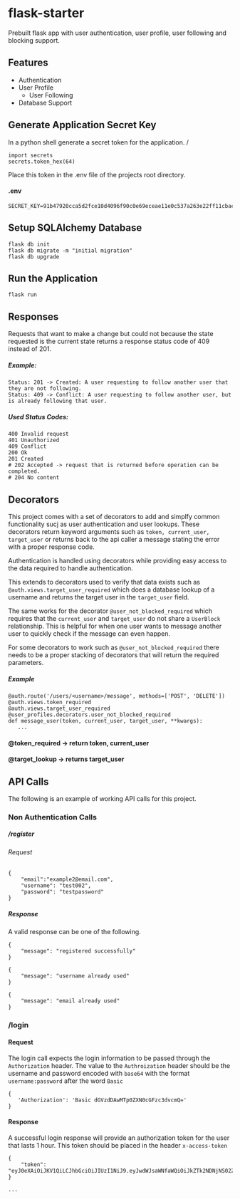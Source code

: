 # flask-starter
Prebuilt flask app with user authentication, user profile, user following and blocking support.


## Features
 * Authentication
 * User Profile
    * User Following
 * Database Support



## Generate Application Secret Key
In a python shell generate a secret token for the application. /

```
import secrets
secrets.token_hex(64)
```

Place this token in the .env file of the projects root directory.
#### .env
```
SECRET_KEY=91b47920cca5d2fce10d4096f90c0e69eceae11e0c537a263e22ff11cbacdf34c00492deb6643cf676b68efd12a781ec174ae3abbe7f8f1d83b00a8fee234927
```

## Setup SQLAlchemy Database
```
flask db init
flask db migrate -m "initial migration"
flask db upgrade
```

## Run the Application
```
flask run
```


## Responses

Requests that want to make a change but could not because the state requested is the current state returns a response status code of 409 instead of 201.

##### Example:
```
Status: 201 -> Created: A user requesting to follow another user that they are not following.
Status: 409 -> Conflict: A user requesting to follow another user, but is already following that user.
```

##### Used Status Codes:
```
400 Invalid request
401 Unauthorized
409 Conflict
200 Ok
201 Created
# 202 Accepted -> request that is returned before operation can be completed.
# 204 No content
```


## Decorators

This project comes with a set of decorators to add and simplfy common functionality sucj as user authentication and user lookups.
These decorators return keyword arguments such as `token, current_user, target_user` or returns back to the api caller a message stating the error with a proper response code.


Authentication is handled using decorators while providing easy access to the data required to handle authentication.

This extends to decorators used to verify that data exists such as `@auth.views.target_user_required` which does a database lookup of a username and returns the target user in the `target_user` field. 

The same works for the decorator `@user_not_blocked_required` which requires that the `current_user` and `target_user` do not share a `UserBlock` relationship. This is helpful for when one user wants to message another user to quickly check if the message can even happen. 

For some decorators to work such as `@user_not_blocked_required` there needs to be a proper stacking of decorators that will return the required parameters. 

##### Example
```
@auth.route('/users/<username>/message', methods=['POST', 'DELETE'])
@auth.views.token_required
@auth.views.target_user_required
@user_profiles.decorators.user_not_blocked_required
def message_user(token, current_user, target_user, **kwargs):
   ...
```

#### @token_required -> return token, current_user
#### @target_lookup -> returns target_user

## API Calls
The following is an example of working API calls for this project.

### Non Authentication Calls

##### /register
###### Request
```
{
    "email":"example2@email.com",
    "username": "test002",
    "password": "testpassword"  
}
```

##### Response
A valid response can be one of the following.
```
{
    "message": "registered successfully"
}
```

```
{
    "message": "username already used"
}
```

```
{
    "message": "email already used"
}
```


### /login
#### Request
The login call expects the login information to be passed through the `Authorization` header.
The value to the `Authroization` header should be the username and password encoded with `base64` with the format `username:password` after the word `Basic`
```
{
   'Authorization': 'Basic dGVzdDAwMTp0ZXN0cGFzc3dvcmQ='
}
```

#### Response
A successful login response will provide an authorization token for the user that lasts 1 hour.
This token should be placed in the header `x-access-token`
```
{
    "token": "eyJ0eXAiOiJKV1QiLCJhbGciOiJIUzI1NiJ9.eyJwdWJsaWNfaWQiOiJkZTk2NDNjNS02ZTQ1LTQyZWEtYTJlOS03YTA1Yjg3NmUwNTMiLCJjcmVhdGVkIjoiMjAyMi0wNS0xNVQxMjoyMzoxMi4yNzU1NTMiLCJleHBpcmVzIjoiMjAyMi0wNS0xNVQxMzoyMzoxMi4yNzU1NjYifQ.E0x5WInJirl3txAuLY8fEXNJYO_Mu0LhcR9Tp9Zt42o"
}
```

```
...
```
